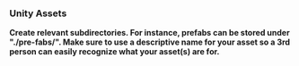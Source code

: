 ### Unity Assets
__Create relevant subdirectories. For instance, prefabs can be stored under "./pre-fabs/". Make sure to use a descriptive name for your asset so a 3rd person can easily recognize what your asset(s) are for.__
